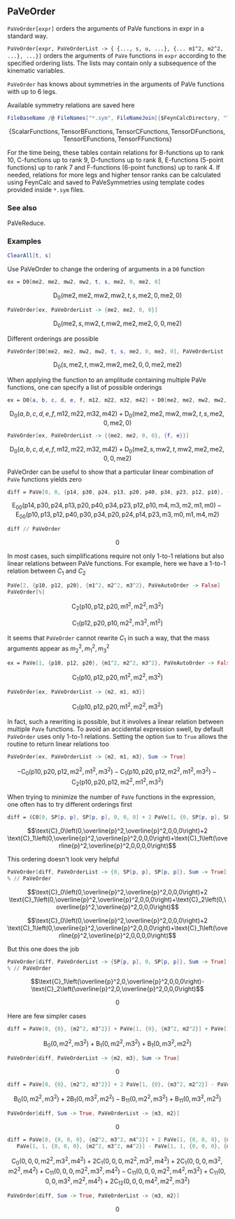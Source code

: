 ##  PaVeOrder 

`PaVeOrder[expr]` orders the arguments of PaVe functions in expr in a standard way.

`PaVeOrder[expr, PaVeOrderList -> { {..., s, u, ...}, {... m1^2, m2^2, ...}, ...}]` orders the arguments of `PaVe` functions in `expr` according to the specified ordering lists. The lists may contain only a subsequence of the kinematic variables.

`PaVeOrder` has knows about symmetries in the arguments of PaVe functions with up to 6 legs.

Available symmetry relations are saved here

```mathematica
FileBaseName /@ FileNames["*.sym", FileNameJoin[{$FeynCalcDirectory, "Tables", "PaVeSymmetries"}]]
```

$$\{\text{ScalarFunctions},\text{TensorBFunctions},\text{TensorCFunctions},\text{TensorDFunctions},\text{TensorEFunctions},\text{TensorFFunctions}\}$$

For the time being, these tables contain relations for B-functions up to rank 10, C-functions up to rank 9, D-functions up to rank 8,
E-functions (5-point functions) up to rank 7 and F-functions (6-point functions) up to rank 4. If needed, relations for more legs
and higher tensor ranks can be calculated using FeynCalc and saved to PaVeSymmetries using template codes provided inside `*.sym` files.

###  See also 

PaVeReduce.

###  Examples 

```mathematica
ClearAll[t, s]
```

Use PaVeOrder to change the ordering of arguments in a `D0` function

```mathematica
ex = D0[me2, me2, mw2, mw2, t, s, me2, 0, me2, 0]
```

$$\text{D}_0(\text{me2},\text{me2},\text{mw2},\text{mw2},t,s,\text{me2},0,\text{me2},0)$$

```mathematica
PaVeOrder[ex, PaVeOrderList -> {me2, me2, 0, 0}]
```

$$\text{D}_0(\text{me2},s,\text{mw2},t,\text{mw2},\text{me2},\text{me2},0,0,\text{me2})$$

Different orderings are possible

```mathematica
PaVeOrder[D0[me2, me2, mw2, mw2, t, s, me2, 0, me2, 0], PaVeOrderList -> {0, 0, me2, me2}]
```

$$\text{D}_0(s,\text{me2},t,\text{mw2},\text{mw2},\text{me2},0,0,\text{me2},\text{me2})$$

When applying the function to an amplitude containing multiple PaVe functions, one can specify a list of possible orderings

```mathematica
ex = D0[a, b, c, d, e, f, m12, m22, m32, m42] + D0[me2, me2, mw2, mw2, t, s, me2, 0, me2, 0]
```

$$\text{D}_0(a,b,c,d,e,f,\text{m12},\text{m22},\text{m32},\text{m42})+\text{D}_0(\text{me2},\text{me2},\text{mw2},\text{mw2},t,s,\text{me2},0,\text{me2},0)$$

```mathematica
PaVeOrder[ex, PaVeOrderList -> {{me2, me2, 0, 0}, {f, e}}]
```

$$\text{D}_0(a,b,c,d,e,f,\text{m12},\text{m22},\text{m32},\text{m42})+\text{D}_0(\text{me2},s,\text{mw2},t,\text{mw2},\text{me2},\text{me2},0,0,\text{me2})$$

PaVeOrder can be useful to show that a particular linear combination of `PaVe` functions yields zero

```mathematica
diff = PaVe[0, 0, {p14, p30, p24, p13, p20, p40, p34, p23, p12, p10}, {m4, m3, m2,m1, m0}, PaVeAutoOrder -> False] - PaVe[0, 0, {p10, p13, p12, p40, p30, p34, p20, p24, p14, p23}, {m3, m0, m1, m4, m2}, PaVeAutoOrder -> False]
```

$$\text{E}_{00}(\text{p14},\text{p30},\text{p24},\text{p13},\text{p20},\text{p40},\text{p34},\text{p23},\text{p12},\text{p10},\text{m4},\text{m3},\text{m2},\text{m1},\text{m0})-\text{E}_{00}(\text{p10},\text{p13},\text{p12},\text{p40},\text{p30},\text{p34},\text{p20},\text{p24},\text{p14},\text{p23},\text{m3},\text{m0},\text{m1},\text{m4},\text{m2})$$

```mathematica
diff // PaVeOrder
```

$$0$$

In most cases, such simplifications require not only 1-to-1 relations but also linear relations between PaVe functions. For example, here we have a 1-to-1 relation between $C_1$ and $C_2$

```mathematica
PaVe[2, {p10, p12, p20}, {m1^2, m2^2, m3^2}, PaVeAutoOrder -> False]
PaVeOrder[%]
```

$$\text{C}_2\left(\text{p10},\text{p12},\text{p20},\text{m1}^2,\text{m2}^2,\text{m3}^2\right)$$

$$\text{C}_1\left(\text{p12},\text{p20},\text{p10},\text{m2}^2,\text{m3}^2,\text{m1}^2\right)$$

It seems that `PaVeOrder` cannot rewrite $C_1$ in such a way, that the mass arguments appear as $m_2^2, m_1^2, m_3^2$

```mathematica
ex = PaVe[1, {p10, p12, p20}, {m1^2, m2^2, m3^2}, PaVeAutoOrder -> False]
```

$$\text{C}_1\left(\text{p10},\text{p12},\text{p20},\text{m1}^2,\text{m2}^2,\text{m3}^2\right)$$

```mathematica
PaVeOrder[ex, PaVeOrderList -> {m2, m1, m3}]
```

$$\text{C}_1\left(\text{p10},\text{p12},\text{p20},\text{m1}^2,\text{m2}^2,\text{m3}^2\right)$$

In fact, such a rewriting is possible, but it involves a linear relation between multiple `PaVe` functions. To avoid an accidental
expression swell, by default `PaVeOrder` uses only 1-to-1 relations. Setting the option `Sum` to `True` allows the routine
to return linear relations too

```mathematica
PaVeOrder[ex, PaVeOrderList -> {m2, m1, m3}, Sum -> True]
```

$$-\text{C}_0\left(\text{p10},\text{p20},\text{p12},\text{m2}^2,\text{m1}^2,\text{m3}^2\right)-\text{C}_1\left(\text{p10},\text{p20},\text{p12},\text{m2}^2,\text{m1}^2,\text{m3}^2\right)-\text{C}_2\left(\text{p10},\text{p20},\text{p12},\text{m2}^2,\text{m1}^2,\text{m3}^2\right)$$

When trying to minimize the number of `PaVe` functions in the expression, one often has to try different orderings first

```mathematica
diff = (C0[0, SP[p, p], SP[p, p], 0, 0, 0] + 2 PaVe[1, {0, SP[p, p], SP[p, p]}, {0, 0, 0}] + PaVe[1, {SP[p, p], SP[p, p], 0}, {0, 0, 0}])
```

$$\text{C}_0\left(0,\overline{p}^2,\overline{p}^2,0,0,0\right)+2 \text{C}_1\left(0,\overline{p}^2,\overline{p}^2,0,0,0\right)+\text{C}_1\left(\overline{p}^2,\overline{p}^2,0,0,0,0\right)$$

This ordering doesn't look very helpful

```mathematica
PaVeOrder[diff, PaVeOrderList -> {0, SP[p, p], SP[p, p]}, Sum -> True]
% // PaVeOrder
```

$$\text{C}_0\left(0,\overline{p}^2,\overline{p}^2,0,0,0\right)+2 \text{C}_1\left(0,\overline{p}^2,\overline{p}^2,0,0,0\right)+\text{C}_2\left(0,\overline{p}^2,\overline{p}^2,0,0,0\right)$$

$$\text{C}_0\left(0,\overline{p}^2,\overline{p}^2,0,0,0\right)+2 \text{C}_1\left(0,\overline{p}^2,\overline{p}^2,0,0,0\right)+\text{C}_1\left(\overline{p}^2,\overline{p}^2,0,0,0,0\right)$$

But this one does the job

```mathematica
PaVeOrder[diff, PaVeOrderList -> {SP[p, p], 0, SP[p, p]}, Sum -> True]
% // PaVeOrder
```

$$\text{C}_1\left(\overline{p}^2,0,\overline{p}^2,0,0,0\right)-\text{C}_2\left(\overline{p}^2,0,\overline{p}^2,0,0,0\right)$$

$$0$$

Here are few simpler cases

```mathematica
diff = PaVe[0, {0}, {m2^2, m3^2}] + PaVe[1, {0}, {m3^2, m2^2}] + PaVe[1, {0}, {m2^2, m3^2}]
```

$$\text{B}_0\left(0,\text{m2}^2,\text{m3}^2\right)+\text{B}_1\left(0,\text{m2}^2,\text{m3}^2\right)+\text{B}_1\left(0,\text{m3}^2,\text{m2}^2\right)$$

```mathematica
PaVeOrder[diff, PaVeOrderList -> {m2, m3}, Sum -> True]
```

$$0$$

```mathematica
diff = PaVe[0, {0}, {m2^2, m3^2}] + 2 PaVe[1, {0}, {m3^2, m2^2}] - PaVe[1, 1, {0}, {m2^2, m3^2}] + PaVe[1, 1, {0}, {m3^2, m2^2}]
```

$$\text{B}_0\left(0,\text{m2}^2,\text{m3}^2\right)+2 \text{B}_1\left(0,\text{m3}^2,\text{m2}^2\right)-\text{B}_{11}\left(0,\text{m2}^2,\text{m3}^2\right)+\text{B}_{11}\left(0,\text{m3}^2,\text{m2}^2\right)$$

```mathematica
PaVeOrder[diff, Sum -> True, PaVeOrderList -> {m3, m2}]
```

$$0$$

```mathematica
diff = PaVe[0, {0, 0, 0}, {m2^2, m3^2, m4^2}] + 2 PaVe[1, {0, 0, 0}, {m2^2, m3^2, m4^2}] + 2 PaVe[1, {0, 0, 0}, {m3^2, m2^2, m4^2}] + 
   PaVe[1, 1, {0, 0, 0}, {m2^2, m3^2, m4^2}] - PaVe[1, 1, {0, 0, 0}, {m2^2, m4^2, m3^2}] + PaVe[1, 1, {0, 0, 0}, {m3^2, m2^2, m4^2}] + 2 PaVe[1, 2, {0, 0, 0}, {m4^2, m2^2, m3^2}]
```

$$\text{C}_0\left(0,0,0,\text{m2}^2,\text{m3}^2,\text{m4}^2\right)+2 \text{C}_1\left(0,0,0,\text{m2}^2,\text{m3}^2,\text{m4}^2\right)+2 \text{C}_1\left(0,0,0,\text{m3}^2,\text{m2}^2,\text{m4}^2\right)+\text{C}_{11}\left(0,0,0,\text{m2}^2,\text{m3}^2,\text{m4}^2\right)-\text{C}_{11}\left(0,0,0,\text{m2}^2,\text{m4}^2,\text{m3}^2\right)+\text{C}_{11}\left(0,0,0,\text{m3}^2,\text{m2}^2,\text{m4}^2\right)+2 \text{C}_{12}\left(0,0,0,\text{m4}^2,\text{m2}^2,\text{m3}^2\right)$$

```mathematica
PaVeOrder[diff, Sum -> True, PaVeOrderList -> {m3, m2}]
```

$$0$$